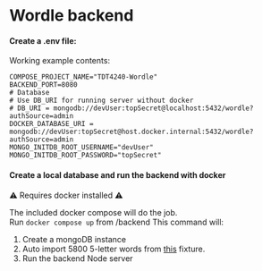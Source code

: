 # Wordle backend

#### Create a .env file:

Working example contents:

```
COMPOSE_PROJECT_NAME="TDT4240-Wordle"
BACKEND_PORT=8080
# Database
# Use DB_URI for running server without docker
# DB_URI = mongodb://devUser:topSecret@localhost:5432/wordle?authSource=admin
DOCKER_DATABASE_URI = mongodb://devUser:topSecret@host.docker.internal:5432/wordle?authSource=admin
MONGO_INITDB_ROOT_USERNAME="devUser"
MONGO_INITDB_ROOT_PASSWORD="topSecret"
```

#### Create a local database and run the backend with docker

⚠️ Requires docker installed ⚠️

The included docker compose will do the job.  
Run `docker compose up` from /backend
This command will:

1. Create a mongoDB instance
2. Auto import 5800 5-letter words from [this](wordlist-fixtures/words.json) fixture.
3. Run the backend Node server
